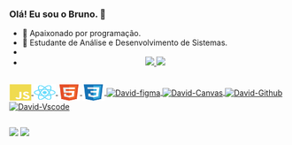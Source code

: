 ### Olá! Eu sou o Bruno. 👋

- 🔭 Apaixonado por programação.
- 🌱 Estudante de Análise e Desenvolvimento de Sistemas.
- 
- <div align="center">
  <a href="https://github.com/Bruno25lemos">
  <img height="180em" src="https://github-readme-stats.vercel.app/api?username=Bruno25lemos&show_icons=true&theme=cobalt&include_all_commits=true&count_private=true"/>
  <img height="180em" src="https://github-readme-stats.vercel.app/api/top-langs/?username=Bruno25lemos&layout=compact&langs_count=7&theme=cobalt"/>
</div>
  <div style="display: inline_block"><br>
  <img align="center" alt="David-Js" height="30" width="40" src="https://raw.githubusercontent.com/devicons/devicon/master/icons/javascript/javascript-plain.svg">
  <img align="center" alt="David-React" height="30" width="40" src="https://raw.githubusercontent.com/devicons/devicon/master/icons/react/react-original.svg">
  <img align="center" alt="David-HTML" height="30" width="40" src="https://raw.githubusercontent.com/devicons/devicon/master/icons/html5/html5-original.svg">
  <img align="center" alt="David-CSS" height="30" width="40" src="https://raw.githubusercontent.com/devicons/devicon/master/icons/css3/css3-original.svg">
  <img align="center" alt="David-figma" height="30" width="40" src="https://cdn.jsdelivr.net/gh/devicons/devicon/icons/figma/figma-original.svg" />
  <img align="center" alt="David-Canvas" height="30" width="40" src="https://cdn.jsdelivr.net/gh/devicons/devicon/icons/canva/canva-original.svg" />
  <img align="center" alt="David-Github" height="30" width="40" src="https://cdn.jsdelivr.net/gh/devicons/devicon/icons/github/github-original.svg" />
  <img align="center" alt="David-Vscode" height="30" width="40" src="https://cdn.jsdelivr.net/gh/devicons/devicon/icons/vscode/vscode-original.svg" />
  </div>
  
  ##
  
  <div> 
   
   
  
  <a href = "[brunolemos405@gmail.com](https://mail.google.com/mail/u/0/?pli=1#inbox)"><img src="[https://img.shields.io/badge/-Gmail-%23333?style=for-the-badge&logo=gmail&logoColor=white](https://mail.google.com/mail/u/0/?pli=1#inbox)" target="_blank"></a>
  <a href="[https://www.linkedin.com/in/dvdluiz91/](https://www.linkedin.com/in/bruno-lemos-888a16179/)" target="_blank"><img src="https://img.shields.io/badge/-LinkedIn-%230077B5?style=for-the-badge&logo=linkedin&logoColor=white" target="_blank"></a> 
  
</div>

